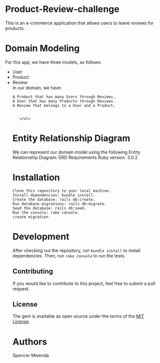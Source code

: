 # Product-Review-challenge
This is an e-commerce application that allows users to leave reviews for products.

# Domain Modeling
For this app, we have three models, as follows:
<ul>
    <li>User</li>
    <li>Product</li>
    <li>Review</li>
In our domain, we have:

    A Product that has many Users through Reviews.
    A User that has many Products through Reviews.
    A Review that belongs to a User and a Product.
    
    
       </ul>
    
    
# Entity Relationship Diagram
We can represent our domain model using the following Entity Relationship Diagram:
ERD
Requirements
    Ruby version: 3.0.2
    
# Installation
    Clone this repository to your local machine.
    Install dependencies: bundle install.
    Create the database: rails db:create.
    Run database migrations: rails db:migrate.
    Seed the database: rails db:seed.
    Run the console: rake console.
    create migration
    
# Development
After checking out the repository, run `bundle install` to install dependencies. Then, run `rake console` to run the tests.

## Contributing
If you would like to contribute to this project, feel free to submit a pull request.

## License
The gem is available as open source under the terms of the [MIT License](https://opensource.org/licenses/MIT).

# Authors
Spencer Mwenda

